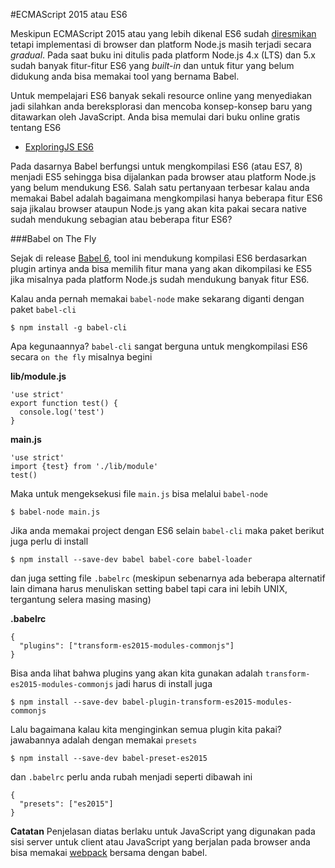 #ECMAScript 2015 atau ES6

Meskipun ECMAScript 2015 atau yang lebih dikenal ES6 sudah [diresmikan](http://www.ecma-international.org/ecma-262/6.0/) tetapi implementasi di browser dan platform Node.js masih terjadi secara *gradual*. Pada saat buku ini ditulis pada platform Node.js 4.x (LTS) dan 5.x sudah banyak fitur-fitur ES6 yang *built-in* dan untuk fitur yang belum didukung anda bisa memakai tool yang bernama Babel. 

Untuk mempelajari ES6 banyak sekali resource online yang menyediakan jadi silahkan anda bereksplorasi dan mencoba konsep-konsep baru yang ditawarkan oleh JavaScript. Anda bisa memulai dari buku online gratis tentang ES6

- [ExploringJS ES6](http://exploringjs.com/es6/)

Pada dasarnya Babel berfungsi untuk mengkompilasi ES6 (atau ES7, 8) menjadi ES5 sehingga bisa dijalankan pada browser atau platform Node.js yang belum mendukung ES6. Salah satu pertanyaan terbesar kalau anda memakai Babel adalah bagaimana mengkompilasi hanya beberapa fitur ES6 saja jikalau browser ataupun Node.js yang akan kita pakai secara native sudah mendukung sebagian atau beberapa fitur ES6? 

###Babel on The Fly

Sejak di release [Babel 6](https://babeljs.io/blog/2015/10/29/6.0.0/), tool ini mendukung kompilasi ES6 berdasarkan plugin artinya anda bisa memilih fitur mana yang akan dikompilasi ke ES5 jika misalnya pada platform Node.js sudah mendukung banyak fitur ES6. 

Kalau anda pernah memakai `babel-node` make sekarang diganti dengan paket `babel-cli`

    $ npm install -g babel-cli

Apa kegunaannya? `babel-cli` sangat berguna untuk mengkompilasi ES6 secara `on the fly` misalnya begini

**lib/module.js**
```
'use strict'
export function test() {
  console.log('test')
}
```

**main.js**

```
'use strict'
import {test} from './lib/module'
test()
```

Maka untuk mengeksekusi file `main.js` bisa melalui `babel-node`

    $ babel-node main.js
    
Jika anda memakai project dengan ES6 selain `babel-cli` maka paket berikut juga perlu di install
    
    $ npm install --save-dev babel babel-core babel-loader
   
dan juga setting file `.babelrc` (meskipun sebenarnya ada beberapa alternatif lain dimana harus menuliskan setting babel tapi cara ini lebih UNIX, tergantung selera masing masing)

**.babelrc**

```
{
  "plugins": ["transform-es2015-modules-commonjs"]
}

``` 

Bisa anda lihat bahwa plugins yang akan kita gunakan adalah `transform-es2015-modules-commonjs` jadi harus di install juga 

    $ npm install --save-dev babel-plugin-transform-es2015-modules-commonjs

Lalu bagaimana kalau kita menginginkan semua plugin kita pakai? jawabannya adalah dengan memakai `presets`

    $ npm install --save-dev babel-preset-es2015
  
 dan `.babelrc` perlu anda rubah menjadi seperti dibawah ini

```
{
  "presets": ["es2015"]
}
```

**Catatan** 
Penjelasan diatas berlaku untuk JavaScript yang digunakan pada sisi server untuk client atau JavaScript yang berjalan pada browser anda bisa memakai [webpack](https://webpack.github.io/) bersama dengan babel.